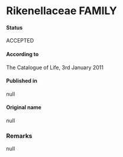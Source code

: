 Rikenellaceae FAMILY
=======

#### Status
ACCEPTED

#### According to
The Catalogue of Life, 3rd January 2011

#### Published in
null

#### Original name
null

### Remarks
null
